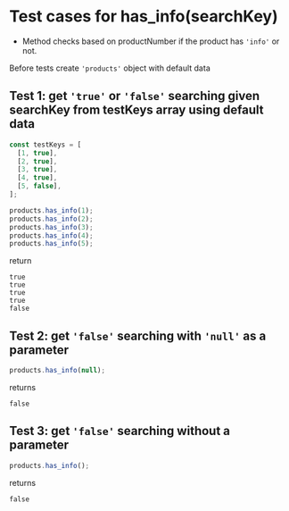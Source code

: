# Test cases for has_info(searchKey)

- Method checks based on productNumber if the product has `'info'` or not.

Before tests create `'products'` object with default data

## Test 1: get `'true'` or `'false'` searching given searchKey from testKeys array using default data

```js
const testKeys = [
  [1, true],
  [2, true],
  [3, true],
  [4, true],
  [5, false],
];
```

```js
products.has_info(1);
products.has_info(2);
products.has_info(3);
products.has_info(4);
products.has_info(5);
```

return

```shell
true
true
true
true
false
```

## Test 2: get `'false'` searching with `'null'` as a parameter

```js
products.has_info(null);
```

returns

```shell
false
```

## Test 3: get `'false'` searching without a parameter

```js
products.has_info();
```

returns

```shell
false
```
